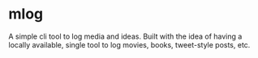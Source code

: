 # mlog

A simple cli tool to log media and ideas. Built with the idea of having a
locally available, single tool to log movies, books, tweet-style posts, etc.

